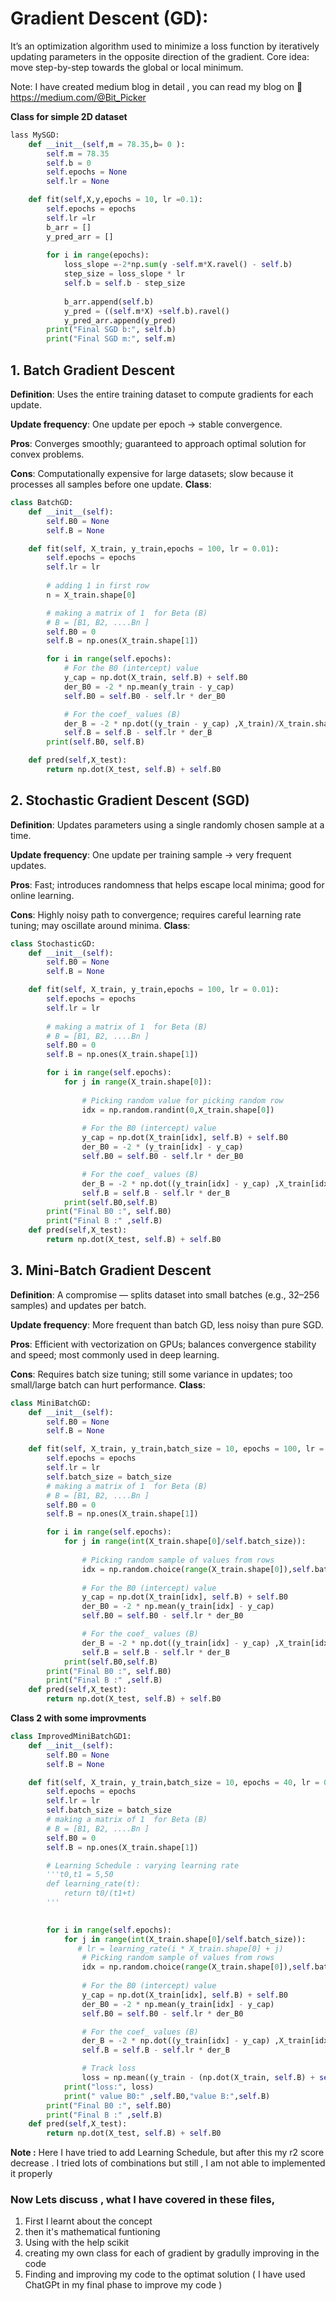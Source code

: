 # Gradient Descent (GD):
It’s an optimization algorithm used to minimize a loss function by iteratively updating parameters in the opposite direction of the gradient. Core idea: move step-by-step towards the global or local minimum.

Note: I have created medium blog in detail , you can read my blog on 🔗 https://medium.com/@Bit_Picker

**Class for simple 2D dataset**
```python
lass MySGD:
    def __init__(self,m = 78.35,b= 0 ):
        self.m = 78.35
        self.b = 0
        self.epochs = None
        self.lr = None

    def fit(self,X,y,epochs = 10, lr =0.1):
        self.epochs = epochs
        self.lr =lr
        b_arr = []
        y_pred_arr = []
                
        for i in range(epochs):
            loss_slope =-2*np.sum(y -self.m*X.ravel() - self.b)
            step_size = loss_slope * lr
            self.b = self.b - step_size
            
            b_arr.append(self.b) 
            y_pred = ((self.m*X) +self.b).ravel()
            y_pred_arr.append(y_pred)
        print("Final SGD b:", self.b)
        print("Final SGD m:", self.m)
```

## 1. Batch Gradient Descent

**Definition**: Uses the entire training dataset to compute gradients for each update.

**Update frequency**: One update per epoch → stable convergence.

**Pros**: Converges smoothly; guaranteed to approach optimal solution for convex problems.

**Cons**: Computationally expensive for large datasets; slow because it processes all samples before one update.
**Class**:
```python
class BatchGD:
    def __init__(self):
        self.B0 = None
        self.B = None

    def fit(self, X_train, y_train,epochs = 100, lr = 0.01):
        self.epochs = epochs
        self.lr = lr
        
        # adding 1 in first row
        n = X_train.shape[0]       

        # making a matrix of 1  for Beta (B)
        # B = [B1, B2, ....Bn ]
        self.B0 = 0
        self.B = np.ones(X_train.shape[1])

        for i in range(self.epochs):
            # For the B0 (intercept) value
            y_cap = np.dot(X_train, self.B) + self.B0
            der_B0 = -2 * np.mean(y_train - y_cap)                           
            self.B0 = self.B0 - self.lr * der_B0

            # For the coef_ values (B)
            der_B = -2 * np.dot((y_train - y_cap) ,X_train)/X_train.shape[0]
            self.B = self.B - self.lr * der_B
        print(self.B0, self.B)

    def pred(self,X_test):
        return np.dot(X_test, self.B) + self.B0
```


## 2. Stochastic Gradient Descent (SGD)

**Definition**: Updates parameters using a single randomly chosen sample at a time.

**Update frequency**: One update per training sample → very frequent updates.

**Pros**: Fast; introduces randomness that helps escape local minima; good for online learning.

**Cons**: Highly noisy path to convergence; requires careful learning rate tuning; may oscillate around minima.
**Class**:
```python
class StochasticGD:
    def __init__(self):
        self.B0 = None
        self.B = None

    def fit(self, X_train, y_train,epochs = 100, lr = 0.01):
        self.epochs = epochs
        self.lr = lr
        
        # making a matrix of 1  for Beta (B)
        # B = [B1, B2, ....Bn ]
        self.B0 = 0
        self.B = np.ones(X_train.shape[1])

        for i in range(self.epochs):
            for j in range(X_train.shape[0]):
                
                # Picking random value for picking random row
                idx = np.random.randint(0,X_train.shape[0])
                
                # For the B0 (intercept) value
                y_cap = np.dot(X_train[idx], self.B) + self.B0
                der_B0 = -2 * (y_train[idx] - y_cap)
                self.B0 = self.B0 - self.lr * der_B0

                # For the coef_ values (B)
                der_B = -2 * np.dot((y_train[idx] - y_cap) ,X_train[idx])
                self.B = self.B - self.lr * der_B
            print(self.B0,self.B)
        print("Final B0 :", self.B0)
        print("Final B :" ,self.B)
    def pred(self,X_test):
        return np.dot(X_test, self.B) + self.B0

```

## 3. Mini-Batch Gradient Descent

**Definition**: A compromise — splits dataset into small batches (e.g., 32–256 samples) and updates per batch.

**Update frequency**: More frequent than batch GD, less noisy than pure SGD.

**Pros**: Efficient with vectorization on GPUs; balances convergence stability and speed; most commonly used in deep learning.

**Cons**: Requires batch size tuning; still some variance in updates; too small/large batch can hurt performance.
**Class**:
```python
class MiniBatchGD:
    def __init__(self):
        self.B0 = None
        self.B = None

    def fit(self, X_train, y_train,batch_size = 10, epochs = 100, lr = 0.1):
        self.epochs = epochs
        self.lr = lr
        self.batch_size = batch_size
        # making a matrix of 1  for Beta (B)
        # B = [B1, B2, ....Bn ]
        self.B0 = 0
        self.B = np.ones(X_train.shape[1])

        for i in range(self.epochs):
            for j in range(int(X_train.shape[0]/self.batch_size)):
                
                # Picking random sample of values from rows
                idx = np.random.choice(range(X_train.shape[0]),self.batch_size)
                
                # For the B0 (intercept) value
                y_cap = np.dot(X_train[idx], self.B) + self.B0
                der_B0 = -2 * np.mean(y_train[idx] - y_cap)
                self.B0 = self.B0 - self.lr * der_B0

                # For the coef_ values (B)
                der_B = -2 * np.dot((y_train[idx] - y_cap) ,X_train[idx])
                self.B = self.B - self.lr * der_B
            print(self.B0,self.B)
        print("Final B0 :", self.B0)
        print("Final B :" ,self.B)
    def pred(self,X_test):
        return np.dot(X_test, self.B) + self.B0
```
**Class 2 with some improvments**
```python
class ImprovedMiniBatchGD1:
    def __init__(self):
        self.B0 = None
        self.B = None

    def fit(self, X_train, y_train,batch_size = 10, epochs = 40, lr = 0.05):
        self.epochs = epochs
        self.lr = lr
        self.batch_size = batch_size
        # making a matrix of 1  for Beta (B)
        # B = [B1, B2, ....Bn ]
        self.B0 = 0
        self.B = np.ones(X_train.shape[1])

        # Learning Schedule : varying learning rate
        '''t0,t1 = 5,50
        def learning_rate(t):
            return t0/(t1+t)
        '''
        

        for i in range(self.epochs):
            for j in range(int(X_train.shape[0]/self.batch_size)):
               # lr = learning_rate(i * X_train.shape[0] + j)
                # Picking random sample of values from rows
                idx = np.random.choice(range(X_train.shape[0]),self.batch_size)
                
                # For the B0 (intercept) value
                y_cap = np.dot(X_train[idx], self.B) + self.B0
                der_B0 = -2 * np.mean(y_train[idx] - y_cap)
                self.B0 = self.B0 - self.lr * der_B0

                # For the coef_ values (B)
                der_B = -2 * np.dot((y_train[idx] - y_cap) ,X_train[idx])/batch_size # taking mean
                self.B = self.B - self.lr * der_B

                # Track loss
                loss = np.mean((y_train - (np.dot(X_train, self.B) + self.B0))**2)
            print("loss:", loss)
            print(" value B0:" ,self.B0,"value B:",self.B)
        print("Final B0 :", self.B0)
        print("Final B :" ,self.B)
    def pred(self,X_test):
        return np.dot(X_test, self.B) + self.B0
```

**Note :** Here I have tried to add Learning Schedule, but after this my r2 score decrease .
I tried lots of combinations but still , I am not able to implemented it properly

### Now Lets discuss , what I have covered in these files,
1. First I learnt about the concept
2.  then it's mathematical funtioning
3.  Using with the help scikit
4.  creating my own class for each of gradient by gradully improving in the code
5.  Finding and improving my code to the optimat solution ( I have used ChatGPt in my final phase to improve my code )
